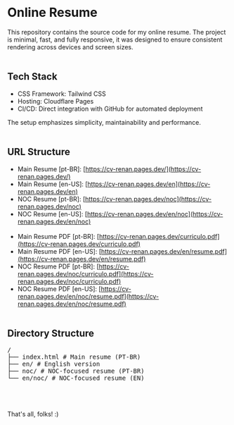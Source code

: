 ‎ <br>
# Online Resume
This repository contains the source code for my online resume. The project is minimal, fast, and fully responsive, it was designed to ensure consistent rendering across devices and screen sizes.‎
<br><br>
## Tech Stack
- CSS Framework: Tailwind CSS  
- Hosting: Cloudflare Pages  
- CI/CD: Direct integration with GitHub for automated deployment

The setup emphasizes simplicity, maintainability and performance.
‎<br><br>

## URL Structure 
- Main Resume [pt-BR]: [https://cv-renan.pages.dev/](https://cv-renan.pages.dev/)
- Main Resume [en-US]: [https://cv-renan.pages.dev/en](https://cv-renan.pages.dev/en) 
- NOC Resume [pt-BR]: [https://cv-renan.pages.dev/noc](https://cv-renan.pages.dev/noc) 
- NOC Resume [en-US]: [https://cv-renan.pages.dev/en/noc](https://cv-renan.pages.dev/en/noc) <br><br>
- Main Resume PDF [pt-BR]: [https://cv-renan.pages.dev/curriculo.pdf](https://cv-renan.pages.dev/curriculo.pdf)  
- Main Resume PDF [en-US]: [https://cv-renan.pages.dev/en/resume.pdf](https://cv-renan.pages.dev/en/resume.pdf)  
- NOC Resume PDF [pt-BR]: [https://cv-renan.pages.dev/noc/curriculo.pdf](https://cv-renan.pages.dev/noc/curriculo.pdf)  
- NOC Resume PDF [en-US]: [https://cv-renan.pages.dev/en/noc/resume.pdf](https://cv-renan.pages.dev/en/noc/resume.pdf)
<br><br>
## Directory Structure
<pre>/
├── index.html # Main resume (PT-BR)
‎├── en/ # English version
‎├── noc/ # NOC-focused resume (PT-BR)
└── en/noc/ # NOC-focused resume (EN) </pre>
<br><br><br>
That's all, folks! :)
